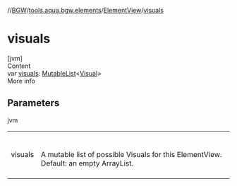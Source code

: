 //[BGW](../../../index.md)/[tools.aqua.bgw.elements](../index.md)/[ElementView](index.md)/[visuals](visuals.md)



# visuals  
[jvm]  
Content  
var [visuals](visuals.md): [MutableList](https://kotlinlang.org/api/latest/jvm/stdlib/kotlin.collections/-mutable-list/index.html)<[Visual](../../tools.aqua.bgw.visual/-visual/index.md)>  
More info  


## Parameters  
  
jvm  
  
| | |
|---|---|
| <a name="tools.aqua.bgw.elements/ElementView/visuals/#/PointingToDeclaration/"></a>visuals| <a name="tools.aqua.bgw.elements/ElementView/visuals/#/PointingToDeclaration/"></a><br><br>A mutable list of possible Visuals for this ElementView. Default: an empty ArrayList.<br><br>|
  
  



